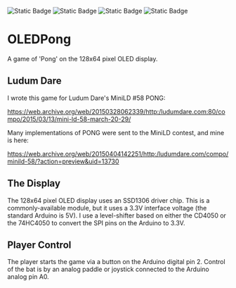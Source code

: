![Static Badge](https://img.shields.io/badge/MCU-ATmega328-green "MCU:ATmega328")
![Static Badge](https://img.shields.io/badge/BOARD-Arduino-green "BOARD:Arduino")
![Static Badge](https://img.shields.io/badge/DISPLAY-SSD1306-green "DISPLAY:SSD1306")
![Static Badge](https://img.shields.io/badge/MiniLD-58-green "MiniLD:58")

# OLEDPong #

A game of 'Pong' on the 128x64 pixel OLED display.

## Ludum Dare ##

I wrote this game for Ludum Dare's MiniLD \#58 PONG:

https://web.archive.org/web/20150328062339/http:/ludumdare.com:80/compo/2015/03/13/mini-ld-58-march-20-29/

Many implementations of PONG were sent to the MiniLD contest, and mine is here:

https://web.archive.org/web/20150404142251/http:/ludumdare.com/compo/minild-58/?action=preview&uid=13730

## The Display ##

The 128x64 pixel OLED display uses an SSD1306 driver chip.
This is a commonly-available module,
but it uses a 3.3V interface voltage (the standard Arduino is 5V).
I use a level-shifter based on either the CD4050 or the 74HC4050
to convert the SPI pins on the Arduino to 3.3V.

## Player Control ##

The player starts the game via a button on the Arduino digital pin 2.
Control of the bat is by an analog paddle or joystick connected to
the Arduino analog pin A0.

